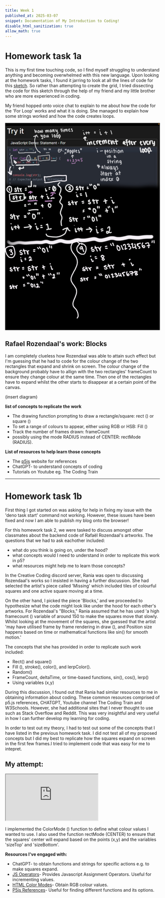 ```yaml
---
title: Week 1
published_at: 2025-03-07
snippet: Documentation of My Introduction to Coding!
disable_html_sanitization: true
allow_math: true
---
```


# Homework task 1a

This is my first time touching code, so I find myself struggling to understand anything and becoming overwhelmed with this new language. Upon looking at the homework tasks, I found it jarring to look at all the lines of code for this [sketch](https://editor.p5js.org/capogreco/sketches/-B11g3Uth). So rather than attempting to create the grid, I tried dissecting the code for this sketch through the help of my friend and my little brother who are more experienced in coding.

My friend hopped onto voice chat to explain to me about how the code for the 'For Loop' works and what it is doing. She managed to explain how some strings worked and how the code creates loops.

![friend explaining](Pictures/explain.jfif)

## Rafael Rozendaal's work: Blocks

I am completely clueless how Rozendaal was able to attain such effect but I'm guessing that he had to code for the colour change of the two rectangles that expand and shrink on screen. The colour change of the background probably have to allign with the two rectangles' frameCount to ensure they change colour at the same time. Then one of the rectangles have to expand whilst the other starts to disappear at a certain point of the canvas.

(insert diagram)

**list of concepts to replicate the work**

- The drawing function prompting to draw a rectangle/square: rect () or square ()
- To set a range of colours to appear, either using RGB or HSB: Fill ()
- Track the number of frames drawn: frameCount
- possibly using the mode RADIUS instead of CENTER: rectMode (RADIUS).

**List of resources to help learn those concepts**

- The [p5js](https://p5js.org/reference/) website for references
- ChatGPT- to understand concepts of coding
- Tutorials on Youtube eg. The Coding Train

---

# Homework task 1b

First thing I got started on was asking for help in fixing my issue with the 'deno task start' command not working. However, these issues have been fixed and now I am able to publish my blog onto the browser!

For this homework task 2, we were tasked to discuss amongst other classmates about the backend code of Rafaël Rozendaal's artworks. The questions that we had to ask eachother included:

- what do you think is going on, under the hood?
- what concepts would I need to understand in order to replicate this work in p5?
- what resources might help me to learn those concepts?

In the Creative Coding discord server, Rania was open to discussing Rozendaal's works so I insisted in having a further discussion. She had selected the artist's piece called 'Missing' which included tiles of colourful squares and one active square moving at a time.

On the other hand, I picked the piece 'Blocks,' and we proceeded to hypothesize what the code might look like under the hood for each other's artworks. For Rozendaal's "Blocks," Rania assumed that he has used 'a high framecount () variable of around 150 to make the squares move that slowly. Whilst looking at the movement of the squares, she guessed that the artist 'may have utilised frame by frame rendering in draw (), and Position size happens based on time or mathematical functions like sin() for smooth motion.'

The concepts that she has provided in order to replicate such work included:

- Rect() and square()
- Fill (), stroke(), color(), and lerpColor().
- Random()
- FrameCount, deltaTime, or time-based functions, sin(), cos(), lerp()
- Using variables (x,y)

During this discussion, I found out that Rania had similar resources to me in obtaining information about coding. These common resources comprised of p5.js references, CHATGPT, Youtube channel The Coding Train and W3Schools. However, she had additional sites that I never thought to use such as Stack Overflow and Reddit. This was very insightful and very useful in how I can further develop my learning for coding.

In order to test out my theory, I had to test out some of the concepts that I have listed in the previous homework task. I did not test all of my proposed concepts but I did my best to replicate how the squares expand on screen in the first few frames.I tried to implement code that was easy for me to intepret.

## My attempt:

<iframe id="attempt_blocks" src="https://editor.p5js.org/Julie-nguyen5960/full/JVNz4BlQB"></iframe>

<script type="module">

    const iframe  = document.getElementById (`attempt_blocks`)
    iframe.width  = iframe.parentNode.scrollWidth
    iframe.height = iframe.width * 9 / 16 + 42

</script>

I implemented the ColorMode () function to define what colour values I wanted to use. I also used the function rectMode (CENTER) to ensure that the squares' center will expand based on the points (x,y) and the variables 'sizeTop' and 'sizeBottom'.

**Resources I've engaged with:**

- ChatGPT- to obtain functions and strings for specific actions e.g. to make squares expand.
- [JS Operators](https://www.w3schools.com/jsref/jsref_operators.asp)- Provides Javascript Assignment Operators. Useful for incrementing values.
- [HTML Color Modes](https://htmlcolorcodes.com/)- Obtain RGB colour values.
- [P5js References](https://p5js.org/reference/)- Useful for finding different functions and its options.
